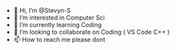 - 👋 Hi, I’m @Stevyn-S
- 👀 I’m interested in Computer Sci
- 🌱 I’m currently learning Coding
- 💞️ I’m looking to collaborate on Coding ( VS Code C++ )
- 📫 How to reach me please dont

<!---
Stevyn-S/Stevyn-S is a ✨ special ✨ repository because its `README.md` (this file) appears on your GitHub profile.
You can click the Preview link to take a look at your changes.
--->
